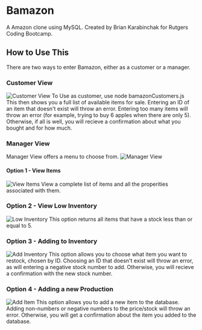 # Bamazon
A Amazon clone using MySQL.  Created by Brian Karabinchak for Rutgers Coding Bootcamp.

## How to Use This
There are two ways to enter Bamazon, either as a customer or a manager.

### Customer View
![Customer View](/images/image1.png)
To Use as customer, use <addr>node bamazonCustomers.js
This then shows you a full list of available items for sale.  Entering an ID of an item that doesn't exist will throw an error.  Entering too many items will throw an error (for example, trying to buy 6 apples when there are only 5).  Otherwise, if all is well, you will recieve a confirmation about what you bought and for how much.

### Manager View
Manager View offers a menu to choose from.
![Manager View](/images/image2.png)
#### Option 1 - View Items
![View Items](/images/image3.png)
View a complete list of items and all the properities associated with them.
### Option 2 - View Low Inventory
![Low Inventory](/images/image4.png)
This option returns all items that have a stock less than or equal to 5.
### Option 3 - Adding to Inventory
![Add Inventory](/images/image5.png)
This option allows you to choose what item you want to restock, chosen by ID.  Choosing an ID that doesn't exist will throw an error, as will entering a negative stock number to add.  Otherwise, you will recieve a confirmation with the new stock number.
### Option 4 - Adding a new Production
![Add Item](/images/image6.png)
This option allows you to add a new item to the database.  Adding non-numbers or negative numbers to the price/stock will throw an error.  Otherwise, you will get a confirmation about the item you added to the database.
